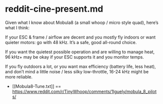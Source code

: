 

# reddit-cine-present.md


Given what I know about Mobula8 (a small whoop / micro style quad), here’s what I think:

If your ESC & frame / airflow are decent and you mostly fly indoors or want quieter motors: go with 48 kHz. It’s a safe, good all-round choice.

If you want the quietest possible operation and are willing to manage heat, 96 kHz+ may be okay if your ESC supports it and you monitor temps.

If you fly outdoors a lot, or you want max efficiency (battery life, less heat), and don’t mind a little noise / less silky low-throttle, 16-24 kHz might be more reliable.




- [[Mobula8-Tune.txt]] == https://www.reddit.com/r/TinyWhoop/comments/1lguely/mobula_8_pilots/


